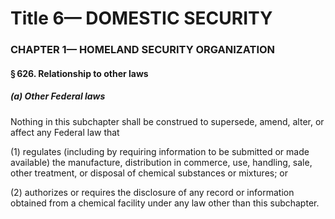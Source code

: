 
# Title 6— DOMESTIC SECURITY
### CHAPTER 1— HOMELAND SECURITY ORGANIZATION
#### § 626. Relationship to other laws
##### (a) Other Federal laws

Nothing in this subchapter shall be construed to supersede, amend, alter, or affect any Federal law that

(1) regulates (including by requiring information to be submitted or made available) the manufacture, distribution in commerce, use, handling, sale, other treatment, or disposal of chemical substances or mixtures; or

(2) authorizes or requires the disclosure of any record or information obtained from a chemical facility under any law other than this subchapter.
